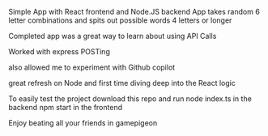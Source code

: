 Simple App with React frontend and Node.JS backend
App takes random 6 letter combinations and spits out possible words 4 letters or longer

Completed app was a great way to learn about using API Calls

Worked with express POSTing

also allowed me to experiment with Github copilot

great refresh on Node and first time diving deep into the React logic

To easily test the project download this repo and run 
  node index.ts in the backend
  npm start in the frontend

Enjoy beating all your friends in gamepigeon
